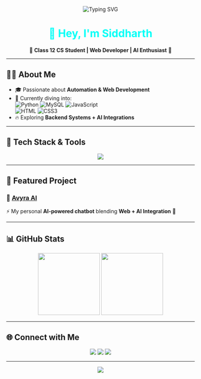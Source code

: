 <!-- Typing SVG -->
<p align="center">
  <img src="https://readme-typing-svg.herokuapp.com?font=Orbitron&size=28&pause=1000&color=ff0004&center=true&vCenter=true&width=700&lines=⚡+Web+Developer;👨‍🎓+Class+12+CS+Student;🤖+Exploring+AI+%26+Backend;" alt="Typing SVG" />
</p>

<h1 align="center" style="color:#00FFF7;">👾 Hey, I'm Siddharth</h1>
<p align="center">🚀 <b>Class 12 CS Student | Web Developer | AI Enthusiast</b> 🚀</p>

---

## 🧑‍💻 About Me  
- 🎓 Passionate about **Automation & Web Development**  
- 🌱 Currently diving into:  
  ![Python](https://img.shields.io/badge/Python-00FFF7?style=for-the-badge&logo=python&logoColor=black) 
  ![MySQL](https://img.shields.io/badge/MySQL-FF00FF?style=for-the-badge&logo=mysql&logoColor=white) 
  ![JavaScript](https://img.shields.io/badge/JavaScript-FFDD00?style=for-the-badge&logo=javascript&logoColor=black)  
  ![HTML](https://img.shields.io/badge/HTML5-FF5733?style=for-the-badge&logo=html5&logoColor=white) 
  ![CSS3](https://img.shields.io/badge/CSS3-006EFF?style=for-the-badge&logo=css3&logoColor=white)  
- 🔥 Exploring **Backend Systems + AI Integrations**  

---

## 🚀 Tech Stack & Tools  
<p align="center">
  <img src="https://skillicons.dev/icons?i=python,mysql,js,html,css,vscode,github,git&theme=dark" />
</p>

---

## 📌 Featured Project  
### 🔹 [Avyra AI](https://avyra-ai.onrender.com/)  
⚡ My personal **AI-powered chatbot** blending **Web + AI Integration** 🤖  

---

## 📊 GitHub Stats  
<p align="center">
  <img src="https://github-readme-stats.vercel.app/api?username=Siddharthxd99&show_icons=true&theme=radical&hide_border=true&bg_color=0D1117&title_color=00FFF7&icon_color=FF00FF&text_color=C9D1D9" height="165"/>
  <img src="https://github-readme-streak-stats.herokuapp.com?user=Siddharthxd99&theme=radical&hide_border=true&background=0D1117&ring=FF00FF&fire=00FFF7&currStreakLabel=FFDD00" height="165"/>
</p>

---

## 🌐 Connect with Me  
<p align="center">
  <a href="https://github.com/Siddharthxd99"><img src="https://img.shields.io/badge/GitHub-0D1117?style=for-the-badge&logo=github&logoColor=00FFF7"/></a>
  <a href="https://avyra-ai.onrender.com/"><img src="https://img.shields.io/badge/AvyraAI-0D1117?style=for-the-badge&logo=vercel&logoColor=FF00FF"/></a>
  <a href="https://discord.com/users/"><img src="https://img.shields.io/badge/Discord-0D1117?style=for-the-badge&logo=discord&logoColor=5865F2"/></a>
</p>

---

<p align="center">
  <img src="https://capsule-render.vercel.app/api?type=waving&color=ff0004&height=120&section=footer&text=✨+Code.+Learn.+Build.+Repeat.+✨&fontColor=0D1117&fontSize=24&animation=twinkling" />
</p>
